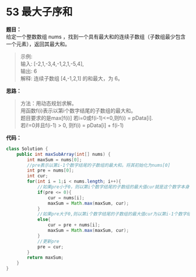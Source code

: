 # 53 最大子序和

**题目：**  
给定一个整数数组 nums ，找到一个具有最大和的连续子数组（子数组最少包含一个元素），返回其最大和。  

> 示例:  
输入: [-2,1,-3,4,-1,2,1,-5,4],  
输出: 6  
解释: 连续子数组 [4,-1,2,1] 的和最大，为 6。 

**思路：**  
>方法：用动态规划求解。  
用函数f(i)表示以第i个数字结尾的子数组的最大和。  
题目要求的是max[f(i)]
若i=0或f(i-1)<=0,则f(i) = pData[i].  
若i!=0并且f(i-1) > 0, 则f(i) = pData[i] + f(i-1)


**代码：**
```java
class Solution {
    public int maxSubArray(int[] nums) {
        int maxSum = nums[0];
        //pre表示以第i-1个数字结尾的子数组的最大和。将其初始化为nums[0]
        int pre = nums[0];
        int cur;
        for(int i = 1;i < nums.length; i++){
            //如果pre小于0，则以第i个数字结尾的子数组的最大值cur就是这个数字本身，不带上pre。更新maxSum
            if(pre <= 0){
                cur = nums[i];
                maxSum = Math.max(maxSum, cur);
            }
            //如果pre大于0,则以第i个数字结尾的子数组的最大值cur为以第i-1个数字结尾的子数组的最大和pre加上当前位置值。
            else{
                cur = pre + nums[i];
                maxSum = Math.max(maxSum, cur);
            }
            //更新pre
            pre = cur;  
        }
        return maxSum;
    }
}
```
